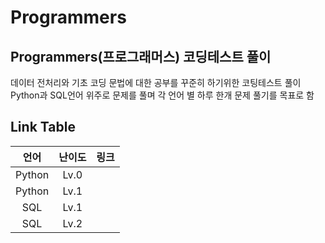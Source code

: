 # Programmers
## Programmers(프로그래머스) 코딩테스트 풀이
데이터 전처리와 기초 코딩 문법에 대한 공부를 꾸준히 하기위한 코팅테스트 풀이 <br>
Python과 SQL언어 위주로 문제를 풀며 각 언어 별 하루 한개 문제 풀기를 목표로 함<br>


## Link Table
|언어|난이도|링크 |
|:--------:|:--------:|:--------:|
| Python | Lv.0 | |
| Python | Lv.1 | |
| SQL | Lv.1 | |
| SQL | Lv.2 | |







